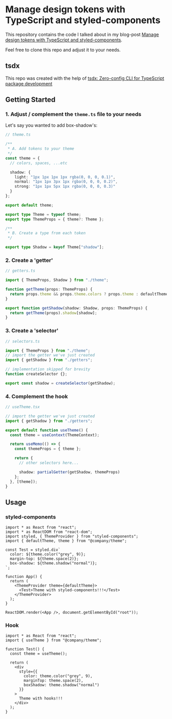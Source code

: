 # Manage design tokens with TypeScript and styled-components

This repository contains the code I talked about in my blog-post [Manage design tokens with TypeScript and styled-components](https://www.erikverweij.dev/blog/manage-design-tokens-with-typescript-and-styled-components).

Feel free to clone this repo and adjust it to your needs.

## tsdx

This repo was created with the help of [tsdx: Zero-config CLI for TypeScript package development](https://github.com/jaredpalmer/tsdx)

## Getting Started

### 1. Adjust / complement the `theme.ts` file to your needs

Let's say you wanted to add box-shadow's:

```ts
// theme.ts

/**
 * A. Add tokens to your theme
 */
const theme = {
  // colors, spaces, ...etc

  shadow: {
    light: "1px 1px 1px 1px rgba(0, 0, 0, 0.1)",
    normal: "1px 1px 3px 1px rgba(0, 0, 0, 0.2)",
    strong: "1px 1px 5px 1px rgba(0, 0, 0, 0.3)"
  }
};

export default theme;

export type Theme = typeof theme;
export type ThemeProps = { theme?: Theme };

/**
 * B. Create a type from each token
 */

export type Shadow = keyof Theme["shadow"];
```

### 2. Create a 'getter'

```ts
// getters.ts

import { ThemeProps, Shadow } from "./theme";

function getTheme(props: ThemeProps) {
  return props.theme && props.theme.colors ? props.theme : defaultTheme;
}

export function getShadow(shadow: Shadow, props: ThemeProps) {
  return getTheme(props).shadow[shadow];
}
```

### 3. Create a 'selector'

```ts
// selectors.ts

import { ThemeProps } from "./theme";
// import the getter we've just created
import { getShadow } from "./getters";

// implementation skipped for brevity
function createSelector {};

export const shadow = createSelector(getShadow);
```

### 4. Complement the hook

```ts
// useTheme.tsx

// import the getter we've just created
import { getShadow } from "./getters";

export default function useTheme() {
  const theme = useContext(ThemeContext);

  return useMemo(() => {
    const themeProps = { theme };

    return {
      // other selectors here...

      shadow: partialGetter(getShadow, themeProps)
    };
  }, [theme]);
}
```

## Usage

### styled-components

```tsx
import * as React from "react";
import * as ReactDOM from "react-dom";
import styled, { ThemeProvider } from "styled-components";
import { defaultTheme, theme } from "@company/theme";

const Test = styled.div`
  color: ${theme.color("grey", 9)};
  margin-top: ${theme.space(2)};
  box-shadow: ${theme.shadow("normal")};
`;

function App() {
  return (
    <ThemeProvider theme={defaultTheme}>
      <Test>Theme with styled-components!!!</Test>
    </ThemeProvider>
  );
}

ReactDOM.render(<App />, document.getElementById("root"));
```

### Hook

```tsx
import * as React from "react";
import { useTheme } from "@company/theme";

function Test() {
  const theme = useTheme();

  return (
    <div
      style={{
        color: theme.color("grey", 9),
        marginTop: theme.space(2),
        boxShadow: theme.shadow("normal")
      }}
    >
      Theme with hooks!!!
    </div>
  );
}
```
